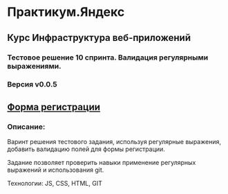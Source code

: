 # Практикум.Яндекс

## Курс Инфраструктура веб-приложений

### Тестовое решение 10 спринта. Валидация регулярными выражениями.

### Версия v0.0.5

## [Форма регистрации](https://efremoz.github.io/form)

### Описание:

Варинт решения тестового задания, используя регулярные выражения, добавить валидацию полей для формы регистрации. 

Задание позволяет проверить навыки применение регулярных выражений и использования git.

Технологии: JS, CSS, HTML, GIT